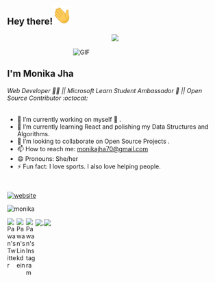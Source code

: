 ## Hey there!<img src="https://github.com/ABSphreak/ABSphreak/blob/master/gifs/Hi.gif" width="45px"><br>
<p align="center"><img src="https://media.giphy.com/media/kMM3vtBEgSsLu/giphy.gif"  width="500px" /></p>


<p><img align="right" alt="GIF" src="https://user-images.githubusercontent.com/53649201/98462016-ee51fa80-21d6-11eb-92b9-393853f5490b.gif" width="350px" />
</br>
<!--I am Monika Jha, a Pre-final year Computer Engineering Student:mortar_board: at Thadomal Shahani Engineering College. I am an Alpha Microsoft Learn Student Ambassador🚀, a Frontend Developer👩‍💻 , an Open Source Contributor:octocat: and a Community Enthusiast🤝 .</br><br></p>  ----->

## I'm Monika Jha
###### Web Developer 👩‍💻 || Microsoft Learn Student Ambassador 🚀 || Open Source Contributor :octocat:

<!--:link: Have a look at my portfolio 👇:</br>&nbsp;&nbsp;&nbsp;&nbsp;&nbsp;&nbsp;&nbsp;&nbsp;&nbsp;&nbsp;&nbsp;&nbsp;&nbsp;&nbsp;&nbsp;&nbsp;&nbsp;&nbsp;&nbsp;&nbsp;&nbsp;&nbsp;&nbsp;&nbsp;&nbsp;&nbsp;&nbsp;&nbsp;&nbsp;&nbsp;&nbsp;&nbsp;&nbsp;&nbsp;[Monika's Portfolio](https://m-code12.github.io/monikajha-v1/)      ----->
<!---![vid](https://user-images.githubusercontent.com/53649201/92141667-5d565000-ee30-11ea-84a7-07100634fe5e.gif)     https://media.giphy.com/media/L1R1tvI9svkIWwpVYr/giphy.gif  ---->

<!--
**m-code12/m-code12** is a ✨ _special_ ✨ repository because its `README.md` (this file) appears on your GitHub profile. -->

- 🔭 I’m currently working on myself :muscle: .
- 🌱 I’m currently learning React and polishing my Data Structures and Algorithms.
- 👯 I’m looking to collaborate on Open Source Projects .
- 📫 How to reach me: monikajha70@gmail.com
- 😄 Pronouns: She/her
- ⚡ Fun fact: I love sports. I also love helping people.

<!--- 🤔 I’m looking for help with ...
- 💬 Ask me about ...   ---->
</br>

[![website](https://img.shields.io/badge/PortfolioWebsite-MonikaJha-2648ff?style=flat-square&logo=google-chrome)](https://m-code12.github.io/monikajha-v1/)

<p align="left"> <img src="https://komarev.com/ghpvc/?username=m-code12" alt="monika" /> </p>
<a href="https://github.com/m-code12">
<img align="center" src="https://github-readme-stats.vercel.app/api/top-langs/?username=m-code12&layout=compact&theme=synthwave&hide_langs_below=1" />
  </a>
 <a href="https://github.com/m-code12"> 
<img align="center" src="https://github-readme-stats.vercel.app/api?username=m-code12&show_icons=true&theme=synthwave&line_height=27" />
  </a>


<!----[![Top Langs](https://github-readme-stats.vercel.app/api/top-langs/?username=m-code12&layout=compact&theme=synthwave)](https://github.com/anuraghazra/github-readme-stats) ---->

<!--- ![Monika's github stats](https://github-readme-stats.vercel.app/api?username=m-code12&show_icons=true&theme=synthwave) ----->

<a href="https://twitter.com/Monika88185917">
  <img align="left" alt="Pawan's Twitter" width="22px" src="https://cdn.jsdelivr.net/npm/simple-icons@v3/icons/twitter.svg" />
</a>
<a href="https://www.linkedin.com/in/monika-jha-413895176/">
  <img align="left" alt="Pawan's Linkdein" width="22px" src="https://cdn.jsdelivr.net/npm/simple-icons@v3/icons/linkedin.svg" />
</a>
<a href="https://www.instagram.com/monika_jha_1205/">
  <img align="left" alt="Pawan's Instagram" width="22px" src="https://cdn.jsdelivr.net/npm/simple-icons@v3/icons/instagram.svg" />
</a>
